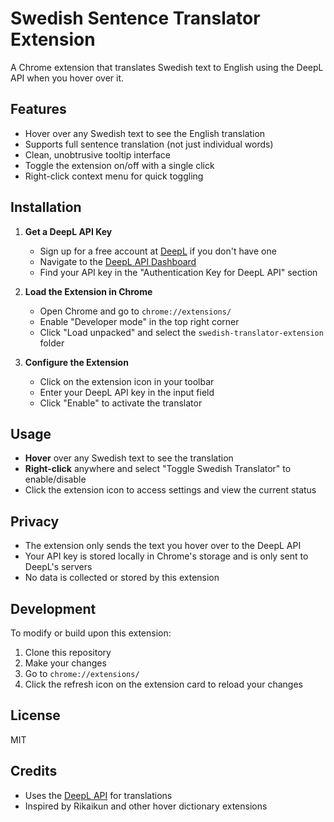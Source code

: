 # Swedish Sentence Translator Extension

A Chrome extension that translates Swedish text to English using the DeepL API when you hover over it.

## Features

- Hover over any Swedish text to see the English translation
- Supports full sentence translation (not just individual words)
- Clean, unobtrusive tooltip interface
- Toggle the extension on/off with a single click
- Right-click context menu for quick toggling

## Installation

1. **Get a DeepL API Key**
   - Sign up for a free account at [DeepL](https://www.deepl.com/pro#developer) if you don't have one
   - Navigate to the [DeepL API Dashboard](https://www.deepl.com/pro-account/summary)
   - Find your API key in the "Authentication Key for DeepL API" section

2. **Load the Extension in Chrome**
   - Open Chrome and go to `chrome://extensions/`
   - Enable "Developer mode" in the top right corner
   - Click "Load unpacked" and select the `swedish-translator-extension` folder

3. **Configure the Extension**
   - Click on the extension icon in your toolbar
   - Enter your DeepL API key in the input field
   - Click "Enable" to activate the translator

## Usage

- **Hover** over any Swedish text to see the translation
- **Right-click** anywhere and select "Toggle Swedish Translator" to enable/disable
- Click the extension icon to access settings and view the current status

## Privacy

- The extension only sends the text you hover over to the DeepL API
- Your API key is stored locally in Chrome's storage and is only sent to DeepL's servers
- No data is collected or stored by this extension

## Development

To modify or build upon this extension:

1. Clone this repository
2. Make your changes
3. Go to `chrome://extensions/`
4. Click the refresh icon on the extension card to reload your changes

## License

MIT

## Credits

- Uses the [DeepL API](https://www.deepl.com/pro#developer) for translations
- Inspired by Rikaikun and other hover dictionary extensions
